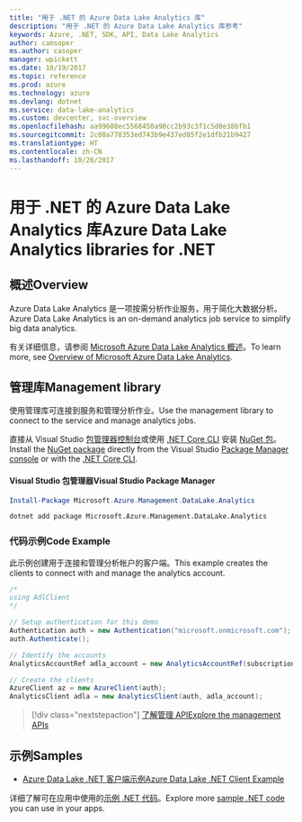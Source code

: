 ```yaml
---
title: "用于 .NET 的 Azure Data Lake Analytics 库"
description: "用于 .NET 的 Azure Data Lake Analytics 库参考"
keywords: Azure, .NET, SDK, API, Data Lake Analytics
author: camsoper
ms.author: casoper
manager: wpickett
ms.date: 10/19/2017
ms.topic: reference
ms.prod: azure
ms.technology: azure
ms.devlang: dotnet
ms.service: data-lake-analytics
ms.custom: devcenter, svc-overview
ms.openlocfilehash: aa99608ec5568450a90cc2b93c3f1c5d0e38bfb1
ms.sourcegitcommit: 2c08a778353ed743b9e437ed85f2e1dfb21b9427
ms.translationtype: HT
ms.contentlocale: zh-CN
ms.lasthandoff: 10/26/2017
---
```

# <a name="azure-data-lake-analytics-libraries-for-net"></a><span data-ttu-id="f4855-104">用于 .NET 的 Azure Data Lake Analytics 库</span><span class="sxs-lookup"><span data-stu-id="f4855-104">Azure Data Lake Analytics libraries for .NET</span></span>

## <a name="overview"></a><span data-ttu-id="f4855-105">概述</span><span class="sxs-lookup"><span data-stu-id="f4855-105">Overview</span></span>

<span data-ttu-id="f4855-106">Azure Data Lake Analytics 是一项按需分析作业服务，用于简化大数据分析。</span><span class="sxs-lookup"><span data-stu-id="f4855-106">Azure Data Lake Analytics is an on-demand analytics job service to simplify big data analytics.</span></span>

<span data-ttu-id="f4855-107">有关详细信息，请参阅 [Microsoft Azure Data Lake Analytics 概述](/azure/data-lake-analytics/data-lake-analytics-overview)。</span><span class="sxs-lookup"><span data-stu-id="f4855-107">To learn more, see [Overview of Microsoft Azure Data Lake Analytics](/azure/data-lake-analytics/data-lake-analytics-overview).</span></span>

## <a name="management-library"></a><span data-ttu-id="f4855-108">管理库</span><span class="sxs-lookup"><span data-stu-id="f4855-108">Management library</span></span>

<span data-ttu-id="f4855-109">使用管理库可连接到服务和管理分析作业。</span><span class="sxs-lookup"><span data-stu-id="f4855-109">Use the management library to connect to the service and manage analytics jobs.</span></span>

<span data-ttu-id="f4855-110">直接从 Visual Studio [包管理器控制台][PackageManager]或使用 [.NET Core CLI][DotNetCLI] 安装 [NuGet 包](https://www.nuget.org/packages/Microsoft.Azure.Management.DataLake.Analytics)。</span><span class="sxs-lookup"><span data-stu-id="f4855-110">Install the [NuGet package](https://www.nuget.org/packages/Microsoft.Azure.Management.DataLake.Analytics) directly from the Visual Studio [Package Manager console][PackageManager] or with the [.NET Core CLI][DotNetCLI].</span></span>

#### <a name="visual-studio-package-manager"></a><span data-ttu-id="f4855-111">Visual Studio 包管理器</span><span class="sxs-lookup"><span data-stu-id="f4855-111">Visual Studio Package Manager</span></span>

```powershell
Install-Package Microsoft.Azure.Management.DataLake.Analytics
```

```bash
dotnet add package Microsoft.Azure.Management.DataLake.Analytics
```

### <a name="code-example"></a><span data-ttu-id="f4855-112">代码示例</span><span class="sxs-lookup"><span data-stu-id="f4855-112">Code Example</span></span>

<span data-ttu-id="f4855-113">此示例创建用于连接和管理分析帐户的客户端。</span><span class="sxs-lookup"><span data-stu-id="f4855-113">This example creates the clients to connect with and manage the analytics account.</span></span>

```csharp
/*
using AdlClient 
*/

// Setup authentication for this demo
Authentication auth = new Authentication("microsoft.onmicrosoft.com"); // change this to YOUR tenant
auth.Authenticate();

// Identify the accounts
AnalyticsAccountRef adla_account = new AnalyticsAccountRef(subscriptionId, resourceGroup, userName);

// Create the clients
AzureClient az = new AzureClient(auth);
AnalyticsClient adla = new AnalyticsClient(auth, adla_account);
```

> [!div class="nextstepaction"]
> [<span data-ttu-id="f4855-114">了解管理 API</span><span class="sxs-lookup"><span data-stu-id="f4855-114">Explore the management APIs</span></span>](/dotnet/api/overview/azure/datalakeanalytics/management)

## <a name="samples"></a><span data-ttu-id="f4855-115">示例</span><span class="sxs-lookup"><span data-stu-id="f4855-115">Samples</span></span>
* [<span data-ttu-id="f4855-116">Azure Data Lake .NET 客户端示例</span><span class="sxs-lookup"><span data-stu-id="f4855-116">Azure Data Lake .NET Client Example</span></span>](https://azure.microsoft.com/en-us/resources/samples/data-lake-dotnet-client/)

<span data-ttu-id="f4855-117">详细了解可在应用中使用的[示例 .NET 代码](https://azure.microsoft.com/resources/samples/?platform=dotnet)。</span><span class="sxs-lookup"><span data-stu-id="f4855-117">Explore more [sample .NET code](https://azure.microsoft.com/resources/samples/?platform=dotnet) you can use in your apps.</span></span>

[PackageManager]: https://docs.microsoft.com/nuget/tools/package-manager-console
[DotNetCLI]: https://docs.microsoft.com/dotnet/core/tools/dotnet-add-package

